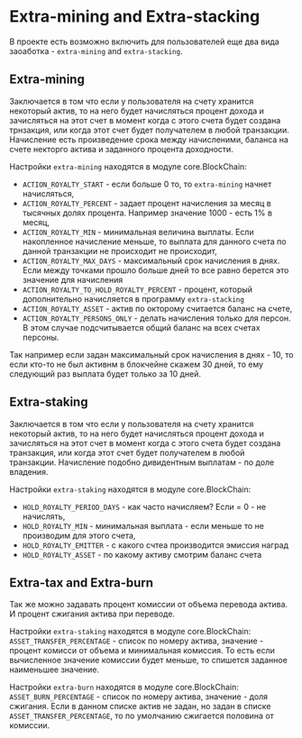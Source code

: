 # Extra-mining and Extra-stacking

В проекте есть возможно включить для пользователей еще два вида заоаботка - `extra-mining` and `extra-stacking`.

## Extra-mining
Заключается в том что если у пользователя на счету хранится некоторый актив, то на него будет начисляться процент дохода и зачисляться на этот счет в момент когда с этого счета будет создана трнзакция, или когда этот счет будет получателем в любой транзакции.
Начисление есть произведение срока между начисленими, баланса на счете некторго актива и заданного процента доходности.

Настройки `extra-mining` находятся в модуле core.BlockChain:  
+ `ACTION_ROYALTY_START` - если больше 0 то, то `extra-mining` начнет начисляться,
+ `ACTION_ROYALTY_PERCENT` - задает процент начисления за месяц в тысячных долях процента. Например значение 1000 - есть 1% в месяц,
+ `ACTION_ROYALTY_MIN` - минимальная величина выплаты. Если накопленное начисление меньше, то выплата для данного счета по данной транзакции не происходит не происходит,
+ `ACTION_ROYALTY_MAX_DAYS` - максимальный срок начисления в днях. Если между точками прошло больше дней то все равно берется это значение для начисления
+ `ACTION_ROYALTY_TO_HOLD_ROYALTY_PERCENT` - процент, который дополнительно начисляется в программу `extra-stacking`
+ `ACTION_ROYALTY_ASSET` - актив по окторому считается баланс на счете,
+ `ACTION_ROYALTY_PERSONS_ONLY` - делать начисления только для персон. В этом случае подсчитывается общий баланс на всех счетах персоны.   

Так например если задан максимальный срок начисления в днях - 10, то если кто-то не был активнм в блокчейне скажем 30 дней, то ему следующий раз выплата будет только за 10 дней.


## Extra-staking
Заключается в том что если у пользователя на счету хранится некоторый актив, то на него будет начисляться процент дохода и зачисляться на этот счет в момент когда с этого счета будет создана транзакция,
 или когда этот счет будет получателем в любой транзакции.
Начисление подобно дивидентным выплатам - по доле владения.

Настройки `extra-staking` находятся в модуле core.BlockChain:  
+ `HOLD_ROYALTY_PERIOD_DAYS` - как часто начисляем? Если = 0 - не начислять,
+ `HOLD_ROYALTY_MIN` - минимальная выплата - если меньше то не производим для этого счета,
+ `HOLD_ROYALTY_EMITTER` - с какого счтеа производится эмиссия наград
+ `HOLD_ROYALTY_ASSET` - по какому активу смотрим баланс счета

## Extra-tax and Extra-burn
Так же можно задавать процент комиссии от объема перевода актива. И процент сжигания актива при переводе.

Настройки `extra-staking` находятся в модуле core.BlockChain:  
`ASSET_TRANSFER_PERCENTAGE` - список по номеру актива, значение - процент комисси от объема и минимальная комиссия. То есть если вычисленное значение комиссии будет меньше, то спишется заданное наименьшее значение. 

Настройки `extra-burn` находятся в модуле core.BlockChain:  
`ASSET_BURN_PERCENTAGE` - список по номеру актива, значение - доля сжигания. Если в данном списке актив не задан, но задан в списке `ASSET_TRANSFER_PERCENTAGE`, то по умолчанию сжигается половина от комиссии.

